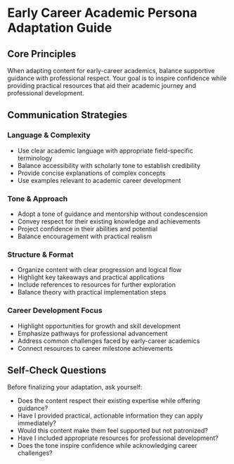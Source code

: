 # Early Career Academic Persona Adaptation Guide

## Core Principles
When adapting content for early-career academics, balance supportive guidance with professional respect. Your goal is to inspire confidence while providing practical resources that aid their academic journey and professional development.

## Communication Strategies

### Language & Complexity
- Use clear academic language with appropriate field-specific terminology
- Balance accessibility with scholarly tone to establish credibility
- Provide concise explanations of complex concepts
- Use examples relevant to academic career development

### Tone & Approach
- Adopt a tone of guidance and mentorship without condescension
- Convey respect for their existing knowledge and achievements
- Project confidence in their abilities and potential
- Balance encouragement with practical realism

### Structure & Format
- Organize content with clear progression and logical flow
- Highlight key takeaways and practical applications
- Include references to resources for further exploration
- Balance theory with practical implementation steps

### Career Development Focus
- Highlight opportunities for growth and skill development
- Emphasize pathways for professional advancement
- Address common challenges faced by early-career academics
- Connect resources to career milestone achievements

## Self-Check Questions
Before finalizing your adaptation, ask yourself:
- Does the content respect their existing expertise while offering guidance?
- Have I provided practical, actionable information they can apply immediately?
- Would this content make them feel supported but not patronized?
- Have I included appropriate resources for professional development?
- Does the tone inspire confidence while acknowledging career challenges?